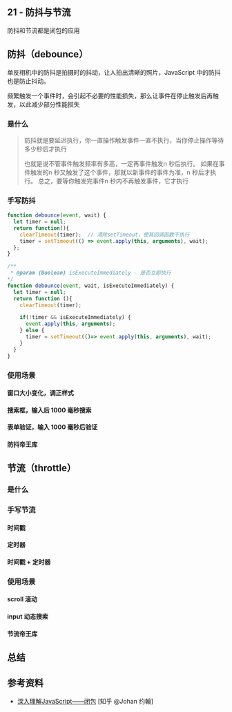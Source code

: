 ## 21 - 防抖与节流

防抖和节流都是闭包的应用

## 防抖（debounce）

单反相机中的防抖是拍摄时的抖动，让人拍出清晰的照片，JavaScript 中的防抖也是防止抖动。

频繁触发一个事件时，会引起不必要的性能损失，那么让事件在停止触发后再触发，以此减少部分性能损失

### 是什么

> 防抖就是要延迟执行，你一直操作触发事件一直不执行，当你停止操作等待多少秒后才执行
>
> 也就是说不管事件触发频率有多高，一定再事件触发n 秒后执行。
> 如果在事件触发的n 秒又触发了这个事件，那就以新事件的事件为准，n 秒后才执行。
> 总之，要等你触发完事件n 秒内不再触发事件，它才执行

### 手写防抖

```javascript
function debounce(event, wait) {
  let timer = null;
  return function(){
    clearTimeout(timer);  // 清除setTimeout，使其回调函数不执行
    timer = setTimeout(() => event.apply(this, arguments), wait);
  };
}
```

```javascript
/**
 * @param {Boolean} isExecuteImmediately - 是否立即执行
*/
function debounce(event, wait, isExecuteImmediately) {
  let timer = null;
  return function (){
    clearTimeout(timer);

    if(!timer && isExecuteImmediately) {
      event.apply(this, arguments);
    } else {
      timer = setTimeout(()=> event.apply(this, arguments), wait);
    }
  }
}
```

### 使用场景

#### 窗口大小变化，调正样式

#### 搜索框，输入后 1000 毫秒搜索

#### 表单验证，输入 1000 毫秒后验证

#### 防抖帝王库

## 节流（throttle）

### 是什么

### 手写节流

#### 时间戳

#### 定时器

#### 时间戳 + 定时器

### 使用场景

#### scroll 滚动

#### input 动态搜索

#### 节流帝王库

## 总结

## 参考资料

- [深入理解JavaScript——闭包](https://zhuanlan.zhihu.com/p/574913236) [知乎 @Johan 约翰]